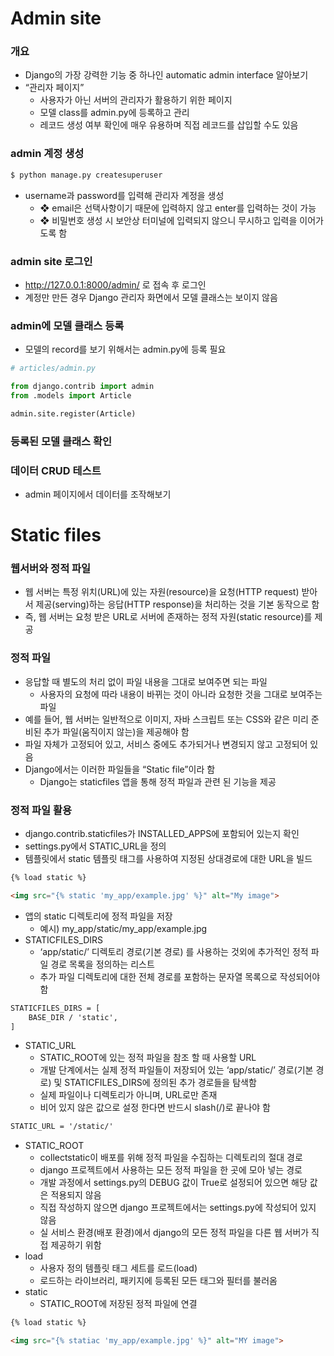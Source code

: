 # Admin site

### 개요

- Django의 가장 강력한 기능 중 하나인 automatic admin interface 알아보기
- “관리자 페이지”
  - 사용자가 아닌 서버의 관리자가 활용하기 위한 페이지
  - 모델 class를 admin.py에 등록하고 관리
  - 레코드 생성 여부 확인에 매우 유용하며 직접 레코드를 삽입할 수도 있음



### admin 계정 생성

```python
$ python manage.py createsuperuser
```

- username과 password를 입력해 관리자 계정을 생성
  - ❖ email은 선택사항이기 때문에 입력하지 않고 enter를 입력하는 것이 가능
  - ❖ 비밀번호 생성 시 보안상 터미널에 입력되지 않으니 무시하고 입력을 이어가도록 함



### admin site 로그인

-  http://127.0.0.1:8000/admin/ 로 접속 후 로그인
- 계정만 만든 경우 Django 관리자 화면에서 모델 클래스는 보이지 않음



### admin에 모델 클래스 등록

- 모델의 record를 보기 위해서는 admin.py에 등록 필요

```python
# articles/admin.py

from django.contrib import admin
from .models import Article

admin.site.register(Article)
```



### 등록된 모델 클래스 확인



### 데이터 CRUD 테스트

- admin 페이지에서 데이터를 조작해보기



# Static files

### 웹서버와 정적 파일

- 웹 서버는 특정 위치(URL)에 있는 자원(resource)을 요청(HTTP request) 받아서 제공(serving)하는 응답(HTTP response)을 처리하는 것을 기본 동작으로 함
- 즉, 웹 서버는 요청 받은 URL로 서버에 존재하는 정적 자원(static resource)를 제공



### 정적 파일

- 응답할 때 별도의 처리 없이 파일 내용을 그대로 보여주면 되는 파일
  - 사용자의 요청에 따라 내용이 바뀌는 것이 아니라 요청한 것을 그대로 보여주는 파일
- 예를 들어, 웹 서버는 일반적으로 이미지, 자바 스크립트 또는 CSS와 같은 미리 준비된 추가 파일(움직이지 않는)을 제공해야 함
- 파일 자체가 고정되어 있고, 서비스 중에도 추가되거나 변경되지 않고 고정되어 있음
- Django에서는 이러한 파일들을 “Static file”이라 함
  - Django는 staticfiles 앱을 통해 정적 파일과 관련 된 기능을 제공



### 정적 파일 활용

- django.contrib.staticfiles가 INSTALLED_APPS에 포함되어 있는지 확인
- settings.py에서 STATIC_URL을 정의
- 템플릿에서 static 템플릿 태그를 사용하여 지정된 상대경로에 대한 URL을 빌드

```html
{% load static %}

<img src="{% static 'my_app/example.jpg' %}" alt="My image">
```

- 앱의 static 디렉토리에 정적 파일을 저장
  - 예시) my_app/static/my_app/example.jpg
- STATICFILES_DIRS
  - ‘app/static/’ 디렉토리 경로(기본 경로) 를 사용하는 것외에 추가적인 정적 파일 경로 목록을 정의하는 리스트
  - 추가 파일 디렉토리에 대한 전체 경로를 포함하는 문자열 목록으로 작성되어야 함 

```html
STATICFILES_DIRS = [
	BASE_DIR / 'static',
]
```



- STATIC_URL
  - STATIC_ROOT에 있는 정적 파일을 참조 할 때 사용할 URL
  - 개발 단계에서는 실제 정적 파일들이 저장되어 있는 ‘app/static/’ 경로(기본 경로) 및 STATICFILES_DIRS에 정의된 추가 경로들을 탐색함
  - 실제 파일이나 디렉토리가 아니며, URL로만 존재
  - 비어 있지 않은 값으로 설정 한다면 반드시 slash(/)로 끝나야 함

```html
STATIC_URL = '/static/'
```



- STATIC_ROOT
  - collectstatic이 배포를 위해 정적 파일을 수집하는 디렉토리의 절대 경로
  - django 프로젝트에서 사용하는 모든 정적 파일을 한 곳에 모아 넣는 경로
  - 개발 과정에서 settings.py의 DEBUG 값이 True로 설정되어 있으면 해당 값은 적용되지 않음
  - 직접 작성하지 않으면 django 프로젝트에서는 settings.py에 작성되어 있지 않음
  - 실 서비스 환경(배포 환경)에서 django의 모든 정적 파일을 다른 웹 서버가 직접 제공하기 위함
- load
  - 사용자 정의 템플릿 태그 세트를 로드(load)
  - 로드하는 라이브러리, 패키지에 등록된 모든 태그와 필터를 불러옴
- static
  - STATIC_ROOT에 저장된 정적 파일에 연결

```html
{% load static %}

<img src="{% statiac 'my_app/example.jpg' %}" alt="MY image">
```

